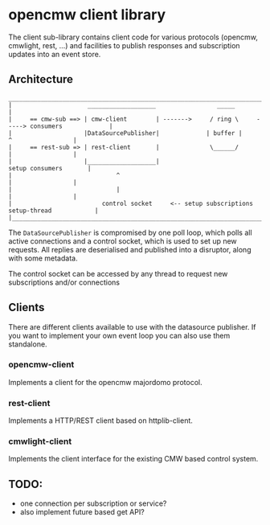 # opencmw client library

The client sub-library contains client code for various protocols (opencmw, cmwlight, rest, ...) and facilities to
publish responses and subscription updates into an event store.

## Architecture

``` 
___________________________________________________________________________________________________
|                     ___________________                 _____                                   |
|     == cmw-sub ==> | cmw-client        | ------->     / ring \     -----> consumers             |
|                    |DataSourcePublisher|             | buffer |               ^                 |
|     == rest-sub => | rest-client       |              \______/                |                 |
|                    |___________________|                                  setup consumers       |
|                             ^                                                 |                 |
|                             |                                                 |                 |
|                         control socket     <-- setup subscriptions      setup-thread            |
|_________________________________________________________________________________________________|
```

The `DataSourcePublisher` is compromised by one poll loop, which polls all active connections and a control socket, 
which is used to set up new requests. All replies are deserialised and published into a disruptor, along with some
metadata.

The control socket can be accessed by any thread to request new subscriptions and/or connections

## Clients
There are different clients available to use with the datasource publisher. If you want to implement your own event
loop you can also use them standalone.

### opencmw-client
Implements a client for the opencmw majordomo protocol.

### rest-client
Implements a HTTP/REST client based on httplib-client.

### cmwlight-client
Implements the client interface for the existing CMW based control system.

## TODO:
- one connection per subscription or service?
- also implement future based get API?